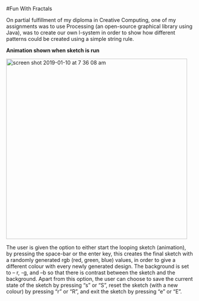 #Fun With Fractals

On partial fulfillment of my diploma in Creative Computing, one of my assignments was to use Processing (an open-source graphical library using Java), was to create our own l-system in order to show how different patterns could be created using a simple string rule. 


<b>Animation shown when sketch is run</b>

<img width="487" alt="screen shot 2019-01-10 at 7 36 08 am" src="https://user-images.githubusercontent.com/29627317/50950545-964aef80-14aa-11e9-8b6e-edaf0a3cf1aa.png">

The user is given the option to either start the looping sketch (animation), by pressing the space-bar or the enter key, this creates the final sketch with a randomly generated rgb (red, green, blue) values, in order to give a different colour with every newly generated design. The background is set to – r, -g, and –b so that there is contrast between the sketch and the background. Apart from this option, the user can choose to save the current state of the sketch by pressing “s” or “S”, reset the sketch (with a new colour) by pressing “r” or “R”, and exit the sketch by pressing “e” or “E”.
